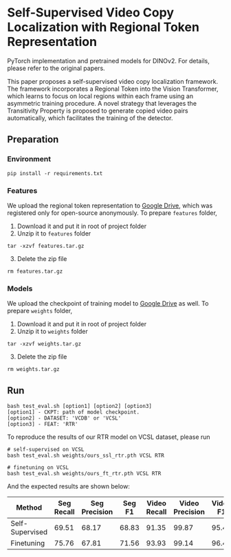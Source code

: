 # Self-Supervised Video Copy Localization with Regional Token Representation

PyTorch implementation and pretrained models 
for DINOv2. For details, please refer to the original papers.

This paper proposes a self-supervised video copy localization framework. 
The framework incorporates a Regional Token into the Vision Transformer, 
which learns to focus on local regions within each frame using an asymmetric 
training procedure. A novel strategy that leverages the Transitivity 
Property is proposed to generate copied video pairs automatically, which 
facilitates the training of the detector.

## Preparation

### Environment
```shell
pip install -r requirements.txt
```

### Features
We upload the regional token representation to 
[Google Drive](https://drive.google.com/file/d/1Q25tt80ekLxUgukXvukB0jMUZtdUCcbe/view?usp=drive_link), 
which was registered only for open-source anonymously. 
To prepare `features` folder,
1. Download it and put it in root of project folder
2. Unzip it to `features` folder
```shell
tar -xzvf features.tar.gz
```
3. Delete the zip file
```shell
rm features.tar.gz
```

### Models

We upload the checkpoint of training model to 
[Google Drive](https://drive.google.com/file/d/1DhGdbRogXR1C9lgcrrEU73tJBkZj5k8j/view?usp=drive_link)
as well. To prepare `weights` folder,
1. Download it and put it in root of project folder
2. Unzip it to `weights` folder
```shell
tar -xzvf weights.tar.gz
```
3. Delete the zip file
```shell
rm weights.tar.gz
```

## Run
```shell
bash test_eval.sh [option1] [option2] [option3]
[option1] - CKPT: path of model checkpoint.
[option2] - DATASET: 'VCDB' or 'VCSL'
[option3] - FEAT: 'RTR'
```

To reproduce the  results of our RTR model on VCSL dataset, please run
```shell
# self-supervised on VCSL
bash test_eval.sh weights/ours_ssl_rtr.pth VCSL RTR

# finetuning on VCSL
bash test_eval.sh weights/ours_ft_rtr.pth VCSL RTR
```
And the expected results are shown below:

| Method          | Seg Recall | Seg Precision | Seg F1 | Video Recall | Video Precision | Video F1 |
|-----------------|------------|---------------|--------|--------------|-----------------|----------|
| Self-Supervised | 69.51      | 68.17         | 68.83  | 91.35        | 99.87           | 95.42    |
| Finetuning      | 75.76      | 67.81         | 71.56  | 93.93        | 99.14           | 96.46    |
